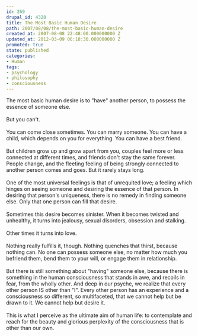 ```yaml
---
id: 269
drupal_id: 4328
title: The Most Basic Human Desire
path: 2007/08/08/the-most-basic-human-desire
created_at: 2007-08-08 22:48:00.000000000 Z
updated_at: 2012-03-09 06:18:30.000000000 Z
promoted: true
state: published
categories:
- Human
tags:
- psychology
- philosophy
- consciousness
---
```

The most basic human desire is to "have" another person, to possess the essence of someone else.<br /><br />But you can't.<br /><br />You can come close sometimes. You can marry someone. You can have a child, which depends on you for everything. You can have a best friend.<br /><br />But children grow up and grow apart from you, couples feel more or less connected at different times, and friends don't stay the same forever. People change, and the fleeting feeling of being strongly connected to another person comes and goes. But it rarely stays long.<br /><br />One of the most universal feelings is that of unrequited love; a feeling which hinges on seeing someone and desiring the essence of that person. In desiring that person's uniqueness, there is no remedy in finding someone else. Only that one person can fill that desire.<br /><br />Sometimes this desire becomes sinister. When it becomes twisted and unhealthy, it turns into jealousy, sexual disorders, obsession and stalking.<br /><br />Other times it turns into love.<br /><br />Nothing really fulfills it, though. Nothing quenches that thirst, because nothing can. No one can possess someone else, no matter how much you befriend them, bend them to your will, or engage them in relationship.<br /><br />But there is still something about "having" someone else, because there is something in the human consciousness that stands in awe, and recoils in fear, from the wholly other. And deep in our psyche, we realize that every other person IS other than "I". Every other person has an experience and a consciousness so different, so multifaceted, that we cannot help but be drawn to it. We cannot help but desire it.<br /><br />This is what I perceive as the ultimate aim of human life: to contemplate and reach for the beauty and glorious perplexity of the consciousness that is other than our own.
